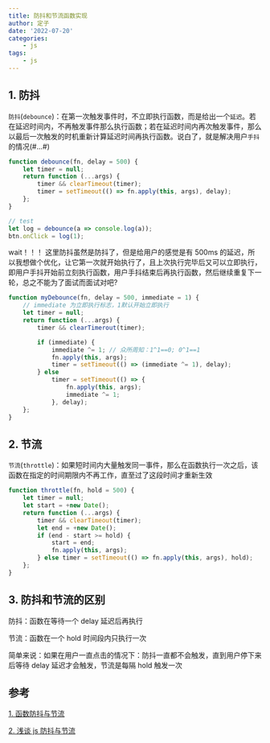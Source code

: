 ```yaml
---
title: 防抖和节流函数实现
author: 定子
date: '2022-07-20'
categories:
    - js
tags:
    - js
---
```


## 1. 防抖

`防抖`(`debounce`)：在第一次触发事件时，不立即执行函数，而是给出一个`延迟`。若在延迟时间内，不再触发事件那么执行函数；若在延迟时间内再次触发事件，那么以最后一次触发的时机重新计算延迟时间再执行函数。说白了，就是解决用户`手抖`的情况(#...#)

```js
function debounce(fn, delay = 500) {
    let timer = null;
    return function (...args) {
        timer && clearTimeout(timer);
        timer = setTimeout(() => fn.apply(this, args), delay);
    };
}

// test
let log = debounce(a => console.log(a));
btn.onClick = log(1);
```

wait！！！ 这里防抖虽然是防抖了，但是给用户的感觉是有 500ms 的延迟，所以我想做个优化，让它第一次就开始执行了，且上次执行完毕后又可以立即执行，即用户手抖开始前立刻执行函数，用户手抖结束后再执行函数，然后继续重复下一轮，总之不能为了面试而面试对吧?

```js
function myDebounce(fn, delay = 500, immediate = 1) {
    // immediate 为立即执行标志，1默认开始立即执行
    let timer = null;
    return function (...args) {
        timer && clearTimerout(timer);

        if (immediate) {
            immediate ^= 1; // 众所周知：1^1==0; 0^1==1
            fn.apply(this, args);
            timer = setTimeout(() => (immediate ^= 1), delay);
        } else
            timer = setTimeout(() => {
                fn.apply(this, args);
                immediate ^= 1;
            }, delay);
    };
}
```

## 2. 节流

`节流`(`throttle`)：如果短时间内大量触发同一事件，那么在函数执行一次之后，该函数在指定的时间期限内不再工作，直至过了这段时间才重新生效

```js
function throttle(fn, hold = 500) {
    let timer = null;
    let start = +new Date();
    return function (...args) {
        timer && clearTimeout(timer);
        let end = +new Date();
        if (end - start >= hold) {
            start = end;
            fn.apply(this, args);
        } else timer = setTimeout(() => fn.apply(this, args), hold);
    };
}
```

## 3. 防抖和节流的区别

防抖：函数在等待一个 delay 延迟后再执行

节流：函数在一个 hold 时间段内只执行一次

简单来说：如果在用户一直点击的情况下：防抖一直都不会触发，直到用户停下来后等待 delay 延迟才会触发，节流是每隔 hold 触发一次

## 参考

[1. 函数防抖与节流](https://zhuanlan.zhihu.com/p/38313717)

[2. 浅谈 js 防抖与节流](https://segmentfault.com/a/1190000018428170)
